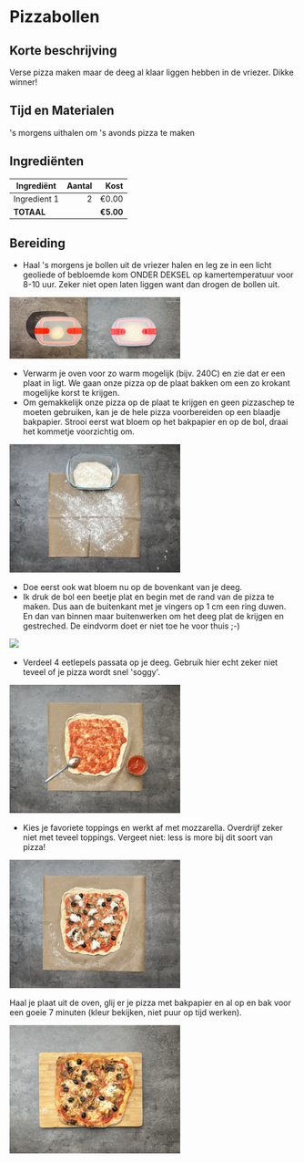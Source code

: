 # Pizzabollen
## Korte beschrijving
Verse pizza maken maar de deeg al klaar liggen hebben in de vriezer. Dikke winner!

## Tijd en Materialen
's morgens uithalen om 's avonds pizza te maken

## Ingrediënten
| Ingrediënt | Aantal | Kost |
|----------|-------------:|------:|
| Ingredient 1 | 2 | €0.00 |
| **TOTAAL** || **€5.00** |

## Bereiding
* Haal 's morgens je bollen uit de vriezer halen en leg ze in een licht geoliede of bebloemde kom ONDER DEKSEL op kamertemperatuur voor 8-10 uur. Zeker niet open laten liggen want dan drogen de bollen uit.

<img src="/Assets/Pictures/Pizzabollen_potteke.png" width="300">

* Verwarm je oven voor zo warm mogelijk (bijv. 240C) en zie dat er een plaat in ligt. We gaan onze pizza op de plaat bakken om een zo krokant mogelijke korst te krijgen.
* Om gemakkelijk onze pizza op de plaat te krijgen en geen pizzaschep te moeten gebruiken, kan je de hele pizza voorbereiden op een blaadje bakpapier. Strooi eerst wat bloem op het bakpapier en op de bol, draai het kommetje voorzichtig om.

<img src="/Assets/Pictures/Pizzabollen_bakpapier.png" width="300">

* Doe eerst ook wat bloem nu op de bovenkant van je deeg.
* Ik druk de bol een beetje plat en begin met de rand van de pizza te maken. Dus aan de buitenkant met je vingers op 1 cm een ring duwen. En dan van binnen maar buitenwerken om het deeg plat de krijgen en gestreched. De eindvorm doet er niet toe he voor thuis ;-) 
  
<img src="/Assets/Pictures/Pizzabollen_platmaken.png" width="300">

* Verdeel 4 eetlepels passata op je deeg. Gebruik hier echt zeker niet teveel of je pizza wordt snel 'soggy'.

<img src="/Assets/Pictures/Pizzabollen_saus.png" width="300">

* Kies je favoriete toppings en werkt af met mozzarella. Overdrijf zeker niet met teveel toppings. Vergeet niet: less is more bij dit soort van pizza!

<img src="/Assets/Pictures/Pizzabollen_toppings.png" width="300">

Haal je plaat uit de oven, glij er je pizza met bakpapier en al op en bak voor een goeie 7 minuten (kleur bekijken, niet puur op tijd werken).

<img src="/Assets/Pictures/Pizzabollen_gebakken.png" width="300">
